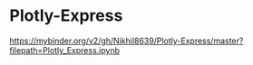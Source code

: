 # Plotly-Express

https://mybinder.org/v2/gh/Nikhil8639/Plotly-Express/master?filepath=Plotly_Express.ipynb
